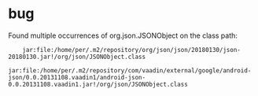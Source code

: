 
# bug
Found multiple occurrences of org.json.JSONObject on the class path:

        jar:file:/home/per/.m2/repository/org/json/json/20180130/json-20180130.jar!/org/json/JSONObject.class
        jar:file:/home/per/.m2/repository/com/vaadin/external/google/android-json/0.0.20131108.vaadin1/android-json-0.0.20131108.vaadin1.jar!/org/json/JSONObject.class
